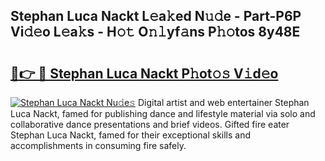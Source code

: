 ## Stephan Luca Nackt L𝚎a𝚔ed N𝚞𝚍e - Part-P6P Vi𝚍𝚎o L𝚎a𝚔s - H𝚘𝚝 O𝚗𝚕yf𝚊ns P𝚑𝚘tos 8y48E

# <h2><a href="http://kf8xhi.oniu.top/?m=Stephan+Luca+Nackt">🔗👉 🔴 Stephan Luca Nackt P𝚑ot𝚘𝚜 V𝚒d𝚎o</a></h2>

[![Stephan Luca Nackt Nu𝚍e𝚜](https://i.imgur.com/0qMVB7G.gif)](http://kf8xhi.oniu.top/?m=Stephan+Luca+Nackt)
Digital artist and web entertainer Stephan Luca Nackt, famed for publishing dance and lifestyle material via solo and collaborative dance presentations and brief videos. Gifted fire eater Stephan Luca Nackt, famed for their exceptional skills and accomplishments in consuming fire safely.  
